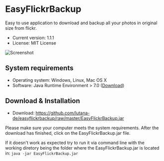 # EasyFlickrBackup
Easy to use application to download and backup all your photos in original size from flickr. 

* Current version: 1.1.1
* License: MIT License

![Screenshot](https://farm2.staticflickr.com/1701/25533200184_03355b0172_o_d.png)

## System requirements
* Operating system: Windows, Linux, Mac OS X
* Software: Java Runtime Environment > 7.0 ([Download](https://www.java.com/download/))

## Download & Installation

* Download: https://github.com/lutana-de/easyflickrbackup/raw/master/EasyFlickrBackup.jar

Please make sure your computer meets the system requirements. After the download has finished, click on the EasyFlickrBackup.jar file.

If it doesn't work as expected try to run it via command line with the working diretory being the folder where the EasyFlickrBackup.jar is located in: `java -jar EasyFlickrBackup.jar`
